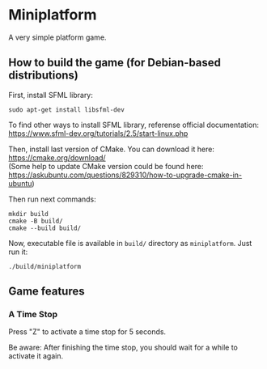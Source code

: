 # Miniplatform

A very simple platform game.

## How to build the game (for Debian-based distributions)

First, install SFML library:
```shell script
sudo apt-get install libsfml-dev
```
To find other ways to install SFML library, referense official documentation:  \
https://www.sfml-dev.org/tutorials/2.5/start-linux.php

Then, install last version of CMake. You can download it here:
https://cmake.org/download/  \
(Some help to update CMake version could be found here:\
https://askubuntu.com/questions/829310/how-to-upgrade-cmake-in-ubuntu)

Then run next commands:
```shell script
mkdir build
cmake -B build/
cmake --build build/
```

Now, executable file is available in `build/` directory as `miniplatform`.
Just run it:
```shell script
./build/miniplatform
```

## Game features

### A Time Stop

Press "Z" to activate a time stop for 5 seconds.

Be aware: After finishing the time stop, you should wait for a while to activate it again.
